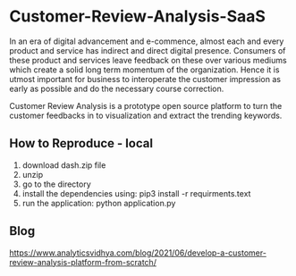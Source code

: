 # Customer-Review-Analysis-SaaS
In an era of digital advancement and e-commence, almost each and every product and service has indirect and direct digital presence. Consumers of these product and services leave feedback on these over various mediums which create a solid long term momentum of the organization. Hence it is utmost important for business to interoperate the customer impression as early as possible and do the necessary course correction.

Customer Review Analysis is a prototype open source platform to turn the customer feedbacks in to visualization and extract the trending keywords. 

## How to Reproduce - local
1. download dash.zip file
2. unzip
3. go to the directory
4. install the dependencies using: pip3 install -r requirments.text
5. run the application: python application.py

## Blog
https://www.analyticsvidhya.com/blog/2021/06/develop-a-customer-review-analysis-platform-from-scratch/
